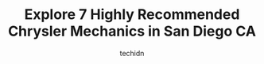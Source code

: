 ---
layout: ampstory
image: https://images.unsplash.com/photo-1580654712603-eb43273aff33?ixlib=rb-4.0.3&ixid=MnwxMjA3fDB8MHxwaG90by1wYWdlfHx8fGVufDB8fHx8&auto=format&fit=crop&w=640&h=853&q=80
author: techidn
featured: false
description: Looking for reliable and skilled Chrysler Mechanic in San Diego CA, USA? Your search ends here with the 7 best Chrysler Mechanic in town. With their expertise and commitment to delivering ex
title: Explore 7 Highly Recommended Chrysler Mechanics in San Diego CA
cover:
   title: Explore 7 Highly Recommended Chrysler Mechanics in San Diego CA
   subtitle: Rickpate
   background: https://images.unsplash.com/photo-1580654712603-eb43273aff33?ixlib=rb-4.0.3&ixid=MnwxMjA3fDB8MHxwaG90by1wYWdlfHx8fGVufDB8fHx8&auto=format&fit=crop&w=640&h=853&q=80

pages: 
 - layout: thirds
   top: <h1>#1 Aero Auto Repair</h1>
   bottom: "<p>I took my Honda to Aero Auto and could not be more pleased with the service I received there. I dealt with Jenn, who is extraordinary and the reason Im writing this re</p>"
   background: https://www.knot35.com/toplist/wp-content/uploads/2023/06/best-chrysler-mechanic-1-in-san-diego-ca-1685837404.jpeg
   backgroundblur: true
 - layout: thirds
   top: <h1>#2 Griffins Auto Repair</h1>
   bottom: "<p>1542 State St, San Diego, CA 92101, United States</p>"
   background: https://www.knot35.com/toplist/wp-content/uploads/2023/06/best-chrysler-mechanic-2-in-san-diego-ca-1685837404.jpeg
   cta:
      link: https://www.knot35.com/toplist/explore-7-highly-recommended-chrysler-mechanics-in-san-diego-ca/
      text: Explore 7 Highly Recommended Chrysler Mechanics in San Diego CA
 - layout: thirds
   top: <h1>#3 Ray Frey Auto Center Inc</h1>
   bottom: "<p>7696 Vickers St, San Diego, CA 92111, United States</p>"
   background: https://www.knot35.com/toplist/wp-content/uploads/2023/06/best-chrysler-mechanic-3-in-san-diego-ca-1685837405.png
   cta:
      link: https://www.knot35.com/toplist/explore-7-highly-recommended-chrysler-mechanics-in-san-diego-ca/
      text: Explore 7 Highly Recommended Chrysler Mechanics in San Diego CA
 - layout: thirds
   top: <h1>#4 Lusti Motors</h1>
   bottom: "<p>1844 El Cajon Blvd, San Diego, CA 92103, United States</p>"
   background: https://images.unsplash.com/photo-1524169358666-79f22534bc6e?ixlib=rb-4.0.3&ixid=MnwxMjA3fDB8MHxwaG90by1wYWdlfHx8fGVufDB8fHx8&auto=format&fit=crop&w=640&h=853&q=80
   cta:
      link: https://www.knot35.com/toplist/explore-7-highly-recommended-chrysler-mechanics-in-san-diego-ca/
      text: Explore 7 Highly Recommended Chrysler Mechanics in San Diego CA
 - layout: thirds
   top: <h1>#5 Select German Car Service</h1>
   bottom: "<p>9134 Dowdy Dr, San Diego, CA 92126, United States</p>"
   background: https://images.unsplash.com/photo-1602536052359-ef94c21c5948?ixlib=rb-4.0.3&ixid=MnwxMjA3fDB8MHxwaG90by1wYWdlfHx8fGVufDB8fHx8&auto=format&fit=crop&w=640&h=853&q=80
   cta:
      link: https://www.knot35.com/toplist/explore-7-highly-recommended-chrysler-mechanics-in-san-diego-ca/
      text: Explore 7 Highly Recommended Chrysler Mechanics in San Diego CA
 - layout: thirds
   top: <h1>#6 Aiwa Auto Repair Inc</h1>
   bottom: "<p>3150 Fairmount Ave, San Diego, CA 92105, United States</p>"
   background: https://images.unsplash.com/photo-1599422314077-f4dfdaa4cd09?ixlib=rb-4.0.3&ixid=MnwxMjA3fDB8MHxwaG90by1wYWdlfHx8fGVufDB8fHx8&auto=format&fit=crop&w=640&h=853&q=80
   cta:
      link: https://www.knot35.com/toplist/explore-7-highly-recommended-chrysler-mechanics-in-san-diego-ca/
      text: Explore 7 Highly Recommended Chrysler Mechanics in San Diego CA
 - layout: thirds
   top: <h1>#7 FTS Auto - Help Your Car Last Longer</h1>
   bottom: "<p>7954 Dagget St, San Diego, CA 92111, United States</p>"
   background: https://images.unsplash.com/photo-1615749413727-825b59a857b5?ixlib=rb-4.0.3&ixid=MnwxMjA3fDB8MHxwaG90by1wYWdlfHx8fGVufDB8fHx8&auto=format&fit=crop&w=640&h=853&q=80
   cta:
      link: https://www.knot35.com/toplist/explore-7-highly-recommended-chrysler-mechanics-in-san-diego-ca/
      text: Explore 7 Highly Recommended Chrysler Mechanics in San Diego CA
 - layout: thirds
   middle: Continue reading...
   background: https://images.unsplash.com/photo-1510906594845-bc082582c8cc?ixlib=rb-4.0.3&ixid=MnwxMjA3fDB8MHxwaG90by1wYWdlfHx8fGVufDB8fHx8&auto=format&fit=crop&w=640&h=853&q=80
   cta:
      link: https://www.knot35.com/toplist/explore-7-highly-recommended-chrysler-mechanics-in-san-diego-ca/
      text: Explore 7 Highly Recommended Chrysler Mechanics in San Diego CA
      
---